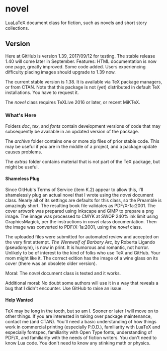 # novel
LuaLaTeX document class for fiction, such as novels and short story collections.


## Version

Here at GitHub is version 1.39, 2017/09/12 for testing. The stable release 1.40 will come later in September. Features: HTML documentation is now one page, greatly improved. Some code added. Users experiencing difficulty placing images should upgrade to 1.39 now.

The current stable version is 1.38. It is available via TeX package managers, or from CTAN. Note that this package is not (yet) distributed in default TeX installations. You have to request it.

The *novel* class requires TeXLive 2016 or later, or recent MiKTeX.


### What's Here

Folders *doc*, *tex*, and *fonts* contain development versions of code that may subsequently be available in an updated version of the package.

The *archive* folder contains one or more zip files of prior stable code. This may be useful if you are in the middle of a project, and a package update causes problems.

The *extras* folder contains material that is not part of the TeX package, but might be useful.


#### Shameless Plug

Since GitHub's Terms of Service (item K.2) appear to allow this, I'll shamelessly plug an actual novel that I wrote using the *novel* document class. Nearly all of its settings are defaults for this class, so the Preamble is amazingly short. The resulting book file validates as PDF/X-1a:2001. The cover artwork was prepared using Inkscape and GIMP to prepare a png image. The image was processed to CMYK at SWOP 240% ink limit using GraphicsMagick, per the instructions in *novel* class documentation. Then the image was converted to PDF/X-1a:2001, using the *novel* class.

The uploaded files were submitted for automated review and accepted on the very first attempt. *The Werewolf of Barbary Arc,* by Roberta Ligando (pseudonym), is now in print. It is humorous and romantic, not horror. Unlikely to be of interest to the kind of folks who use TeX and GitHub. Your mom might like it. The correct edition has the image of a wine glass on its cover (there was an obsolete older version).

Moral: The *novel* document class is tested and it works.

Additional moral: No doubt some authors will use it in a way that reveals a bug that I didn't encounter. Use GitHub to raise an issue.


#### Help Wanted

TeX may be long in the tooth, but so am I. Sooner or later I will move on to other things. If you are interested in taking over package maintenance, contact me (and CTAN). You'll need a basic understanding of how things work in commercial printing (especially P.O.D.), familiarity with LuaTeX and especially fontspec, familiarity with Open Type fonts, understanding of PDF/X, and familiarity with the needs of fiction writers. You don't need to know Lua code. You don't need to know any stinking math or physics.


